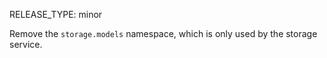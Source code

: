RELEASE_TYPE: minor

Remove the `storage.models` namespace, which is only used by the storage service.